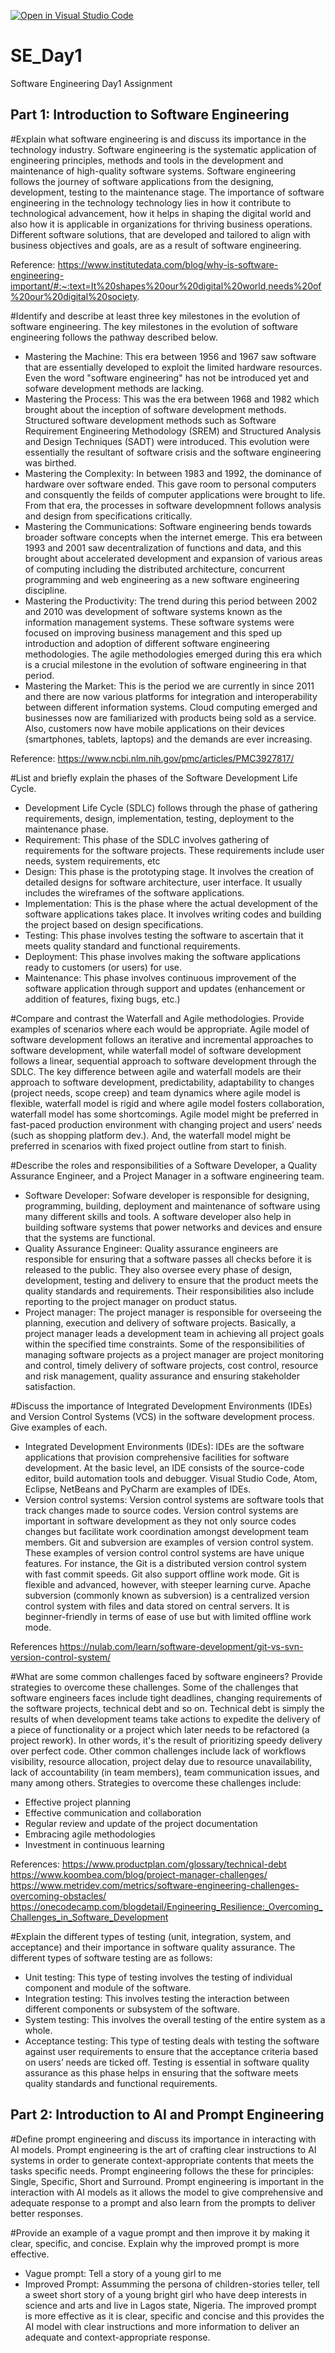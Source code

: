 [![Open in Visual Studio Code](https://classroom.github.com/assets/open-in-vscode-2e0aaae1b6195c2367325f4f02e2d04e9abb55f0b24a779b69b11b9e10269abc.svg)](https://classroom.github.com/online_ide?assignment_repo_id=15630330&assignment_repo_type=AssignmentRepo)
# SE_Day1
Software Engineering Day1 Assignment

## Part 1: Introduction to Software Engineering
#Explain what software engineering is and discuss its importance in the technology industry.
Software engineering is the systematic application of engineering principles, methods and tools in the development and maintenance of high-quality software systems.
Software engineering follows the journey of software applications from the designing, development, testing to the maintenance stage. 
The importance of software engineering in the technology technology lies in how it contribute to technological advancement, how it helps in shaping the digital world and also how it is applicable in organizations for thriving business operations. Different software solutions, that are developed and tailored to align with business objectives and goals, are as a result of software engineering.

Reference:
https://www.institutedata.com/blog/why-is-software-engineering-important/#:~:text=It%20shapes%20our%20digital%20world,needs%20of%20our%20digital%20society.


#Identify and describe at least three key milestones in the evolution of software engineering.
The key milestones in the evolution of software engineering follows the pathway described below.
- Mastering the Machine: This era between 1956 and 1967 saw software that are essentially developed to exploit the limited hardware resources. Even the word "software engineering" has not be introduced yet and sofware development methods are lacking.
- Mastering the Process: This was the era between 1968 and 1982 which brought about the inception of software development methods. Structured software development methods such as Software Requirement Engineering Methodology (SREM) and Structured Analysis and Design Techniques (SADT) were introduced. This evolution were essentially the resultant of software crisis and the software engineering was birthed.
- Mastering the Complexity: In between 1983 and 1992, the dominance of hardware over software ended. This gave room to personal computers and consquently the feilds of computer applications were brought to life. From that era, the processes in software developmnent follows analysis and design from specifications critically.
- Mastering the Communications: Software engineering bends towards broader software concepts when the internet emerge. This era between 1993 and 2001 saw decentralization of functions and data, and this brought about accelerated development and expansion of various areas of computing including the distributed architecture, concurrent programming and web engineering as a new software engineering discipline.
- Mastering the Productivity: The trend during this period between 2002 and 2010 was development of software systems known as the information management systems. These software systems were focused on improving business management and this sped up introduction and adoption of different software engineering methodologies. The agile methodologies emerged during this era which is a crucial milestone in the evolution of software engineering in that period.
- Mastering the Market: This is the period we are currently in since 2011 and there are now various platforms for integration and interoperability between different information systems. Cloud computing emerged and businesses now are familiarized with products being sold as a service. Also, customers now have mobile applications on their devices (smartphones, tablets, laptops) and the demands are ever increasing.

Reference:
https://www.ncbi.nlm.nih.gov/pmc/articles/PMC3927817/


#List and briefly explain the phases of the Software Development Life Cycle.
- Development Life Cycle (SDLC) follows through the phase of gathering requirements, design, implementation, testing, deployment to the maintenance phase.
- Requirement: This phase of the SDLC involves gathering of requirements for the software projects. These requirements include user needs, system requirements, etc
- Design: This phase is the prototyping stage. It involves the creation of detailed designs for software architecture, user interface. It usually includes the wireframes of the software applications.
- Implementation: This is the phase where the actual development of the software applications takes place. It involves writing codes and building the project based on design specifications.
- Testing: This phase involves testing the software to ascertain that it meets quality standard and functional requirements.
- Deployment: This phase involves making the software applications ready to customers (or users) for use.
- Maintenance: This phase involves continuous improvement of the software application through support and updates (enhancement or addition of features, fixing bugs, etc.) 


#Compare and contrast the Waterfall and Agile methodologies. Provide examples of scenarios where each would be appropriate.
Agile model of software development follows an iterative and incremental approaches to software development, while waterfall model of software development 
follows a linear, sequential approach to software development through the SDLC. 
The key difference between agile and waterfall models are their approach to software development, predictability, adaptability to changes (project needs, scope creep) and team dynamics where agile model is flexible, waterfall model is rigid and where agile model fosters collaboration, waterfall model has some shortcomings.
Agile model might be preferred in fast-paced production environment with changing project and users’ needs (such as shopping platform dev.). And, the waterfall model might be preferred in scenarios with fixed project outline from start to finish.


#Describe the roles and responsibilities of a Software Developer, a Quality Assurance Engineer, and a Project Manager in a software engineering team.
- Software Developer: 
Sofware developer is responsible for designing, programming, building, deployment and maintenance of software using many different skills and tools. A software developer also help in building software systems that power networks and devices and ensure that the systems are functional. 
- Quality Assurance Engineer: 
Quality assurance engineers are responsible for ensuring that a software passes all checks before it is released to the public. They also oversee every phase of design, development, testing and delivery to ensure that the product meets the quality standards and requirements. Their responsibilities also include reporting to the project manager on product status.
- Project manager: 
The project manager is responsible for overseeing the planning, execution and delivery of software projects. Basically, a project manager leads a development team in achieving all project goals within the specified time constraints. 
Some of the responsibilities of managing software projects as a project manager are project monitoring and control, timely delivery of software projects, cost control, resource and risk management, quality assurance and ensuring stakeholder satisfaction.


#Discuss the importance of Integrated Development Environments (IDEs) and Version Control Systems (VCS) in the software development process. Give examples of each.
- Integrated Development Environments (IDEs):
IDEs are the software applications that provision comprehensive facilities for software development. At the basic level, an IDE consists of the source-code editor, build automation tools and debugger. Visual Studio Code, Atom, Eclipse, NetBeans and PyCharm are examples of IDEs.
- Version control systems: 
Version control systems are software tools that track changes made to source codes. Version control systems are important in software development as they not only source codes changes but facilitate work coordination amongst development team members. Git and subversion are examples of version control system. These examples of version control control systems are have unique features. For instance, the Git is a distributed version control system with fast commit speeds. Git also support offline work mode. Git is flexible and advanced, however, with steeper learning curve. Apache subversion (commonly known as subversion) is a centralized version control system with files and data stored on central servers. It is beginner-friendly in terms of ease of use but with limited offline work mode. 

References
https://nulab.com/learn/software-development/git-vs-svn-version-control-system/

#What are some common challenges faced by software engineers? Provide strategies to overcome these challenges.
Some of the challenges that software engineers faces include tight deadlines, changing requirements of the software projects, technical debt and so on. Technical debt is simply the results of when development teams take actions to expedite the delivery of a piece of functionality or a project which later needs to be refactored (a project rework). In other words, it's the result of prioritizing speedy delivery over perfect code.
Other common challenges include lack of workflows visibility, resource allocation, project delay due to resource unavailability, lack of accountability (in team members), team communication issues, and many among others.
Strategies to overcome these challenges include:
- Effective project planning
- Effective communication and collaboration
- Regular review and update of the project documentation
- Embracing agile methodologies
- Investment in continuous learning

References:
https://www.productplan.com/glossary/technical-debt
https://www.koombea.com/blog/project-manager-challenges/
https://www.metridev.com/metrics/software-engineering-challenges-overcoming-obstacles/
https://onecodecamp.com/blogdetail/Engineering_Resilience:_Overcoming_Challenges_in_Software_Development


#Explain the different types of testing (unit, integration, system, and acceptance) and their importance in software quality assurance.
The different types of software testing are as follows:
- Unit testing: This type of testing involves the testing of individual component and module of the software.
- Integration testing: This involves testing the interaction between different components or subsystem of the software.
- System testing: This involves the overall testing of the entire system as a whole.
- Acceptance testing: This type of testing deals with testing the software against user requirements to ensure that the acceptance criteria based on users’ needs are ticked off.
Testing is essential in software quality assurance as this phase helps in ensuring that the software meets quality standards and functional requirements.


## Part 2: Introduction to AI and Prompt Engineering
#Define prompt engineering and discuss its importance in interacting with AI models.
Prompt engineering is the art of crafting clear instructions to AI systems in order to generate context-appropriate contents that meets the tasks specific needs. Prompt engineering follows the these for principles: Single, Specific, Short and Surround.
Prompt engineering is important in the interaction with AI models as it allows the model to give comprehensive and adequate response to a prompt and also learn from the prompts to deliver better responses.

#Provide an example of a vague prompt and then improve it by making it clear, specific, and concise. Explain why the improved prompt is more effective.
- Vague prompt: Tell a story of a young girl to me
- Improved Prompt: Assumming the persona of children-stories teller, tell a sweet short story of a young bright girl who have deep interests in science and arts and live in Lagos state, Nigeria.
The improved prompt is more effective as it is clear, specific and concise and this provides the AI model with clear instructions and more information to deliver an adequate and context-appropriate response.
